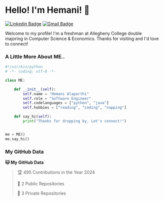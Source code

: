# Hello! I'm Hemani! 👋

[![Linkedin Badge](https://img.shields.io/badge/-hemanialaparthi-blue?style=flat&logo=Linkedin&logoColor=white&link=https://www.linkedin.com/in/hemanialaparthi)](https://www.linkedin.com/in/hemanialaparthi)
[![Gmail Badge](https://img.shields.io/badge/-hemanialaparthi-c14438?style=flat&logo=Gmail&logoColor=white&link=mailto:YourEmailAddress)](mailto:hemanialaparthi@gmail.com)

Welcome to my profile! I'm a freshman at Allegheny College double majoring in Computer Science & Economics. Thanks for visiting and I'd love to connect!

### A Little More About ME..

```python
#!/usr/bin/python
# -*- coding: utf-8 -*-

class ME:

    def __init__(self):
        self.name = "Hemani Alaparthi"
        self.role = "Software Engineer"
        self.codelanguages = ["python", "java"]
        self.hobbies = ["reading", "coding", "napping"]

    def say_hi(self):
        print("Thanks for dropping by, Let's connect!")


me = ME()
me.say_hi()
```

### My GitHub Data

**🐱 My GitHub Data** 

> 🏆 495 Contributions in the Year 2024
 > 
> 📜 2 Public Repositories 
 > 
> 🔑 3 Private Repositories 
 > 


